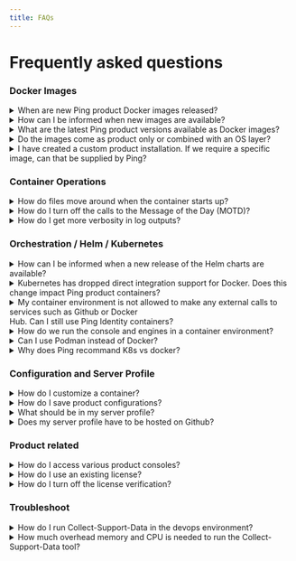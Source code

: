 ```yaml
---
title: FAQs
---
```


# Frequently asked questions

### Docker Images

<details>
  <summary>When are new Ping product Docker images released?</summary>

Typically, Docker images are released on a monthly basis during the first full week of the month.  The images are tagged YYMM, with the month indicating the complete month prior.  So, tag "2303", representing the work from March 2023, would be released in early April.  As we mature our processes, the frequency and timing of these images will more closely align with product releases.
</details>

<details>
  <summary>How can I be informed when new images are available?</summary>

You can watch the <a href="https://github.com/pingidentity/pingidentity-docker-builds/">docker-builds GitHub repository</a> for the Ping Identity product line. Select the "custom" option to receive notification when a release occurs.  Releases in the docker-builds repository correspond to the publishing of images in Docker Hub.
</details>

<details>
  <summary>What are the latest Ping product versions available as Docker images?</summary>

The latest Ping product images are tagged with <mark><b>{RELEASE}-{PRODUCT VERSION}</b></mark>. You can find more information about our latest product images by consulting the <a href="https://devops.pingidentity.com/docker-images/productVersionMatrix/">Product Version matrix</a>.
</details>

<details>
  <summary>Do the images come as product only or combined with an OS layer?</summary>

The DevOps program uses <mark><b>Alpine</b></mark> as its base OS shim for all images. For more information please visit <a href="https://devops.pingidentity.com/docker-images/imageSupport/#supported-os-shim">Supported OS Shim</a>.
</details>

<details>
  <summary>I have created a custom product installation. If we require a specific image, can that be supplied by Ping?
</summary>

We do not provide custom images, but you are welcome to build the image locally with your customized bits. For more information, see <a href="https://devops.pingidentity.com/how-to/buildLocal/">Build Local Images</a>.<br>

It is important to note using a custom image might affect support options and timing.
</details>

### Container Operations

<details>
  <summary>How do files move around when the container starts up?</summary>

To find out how our files are moved at start up, please visit <a href="https://devops.pingidentity.com/reference/config/#file-flowchart-example">File Flowchart</a>.
</details>

<details>
  <summary>How do I turn off the calls to the Message of the Day (MOTD)?</summary>

Set the environment variable in PingBase to: <mark><b>MOTD_URL=""</b></mark>
<p>For more information about the PingBase environment variables, please visit <a href="https://devops.pingidentity.com/docker-images/pingbase/">PingBase</a>.</p>
</details>

<details>
  <summary>How do I get more verbosity in log outputs?</summary>

Set the environment variables in PingBase to: <mark><b>VERBOSE=“true”</b></mark>
<p>For more information about the PingBase environment variables, please visit <a href="https://devops.pingidentity.com/docker-images/pingbase/">PingBase</a></p>
</details>

### Orchestration / Helm / Kubernetes

<details>
  <summary>How can I be informed when a new release of the Helm charts are available?</summary>

You can watch the <a href="https://github.com/pingidentity/helm-charts/">Ping helm-charts GitHub repository</a>. Select the "custom" option to receive notification when a release occurs.  As with the product Docker images, the Helm charts are usually updated once a month.
</details>

<details>
  <summary>Kubernetes has dropped direct integration support for Docker. Does this change impact Ping product containers?</summary>

<p>No. The underlying container runtime has not caused problems with our images.  Please let us know if you encounter errors.  The <mark><b>CRI-O</b></mark> and <mark><b>containerd</b></mark> runtimes have been tested without any known issues.</p>

For more background:<br>

<br>&emsp;The Kubernetes blog post on Docker removal is <a href="https://kubernetes.io/blog/2022/02/17/dockershim-faq/">here</a>.</br>
<br>&emsp;An excellent write up of how it looks is on this  <a href="https://kodekloud.com/blog/kubernetes-removed-docker-what-happens-now/">page</a>.</br>
</details>

<details>
  <summary>My container environment is not allowed to make any external calls to services such as Github or Docker <br> Hub. Can I still use Ping Identity containers? </br> </summary>

<p>Yes. This practice is common in production scenarios. To use Ping Identity containers in this situation:</p>

<br>&emsp;1. Use an <a href="https://devops.pingidentity.com/how-to/existingLicense">Existing License</a>.</br>
<br>&emsp;2. Use an empty remote profile <mark><b>SERVER_PROFILE_URL=""</b></mark>.  Optionally, you can build your profile into the image, visit <a href="https://devops.pingidentity.com/how-to/profiles/">Server Profiles</a> for more information.</br>
<br>&emsp;3. Turn off license verification with <mark><b>MUTE_LICENSE_VERIFICATION="true"</b></mark>.</br>
<br>&emsp;4. Turn off calls to the Message of the Day (MOTD) with <mark><b>MOTD_URL=""</b></mark>.</br>
</details>

<details>
  <summary>How do we run the console and engines in a container environment?</summary>

The helm chart supports instantiating both consoles and engines.  Ingress to the consoles would have to be laid out for UI access.
<p>For more information about the Ping's Helm Charts, please visit <a href="https://helm.pingidentity.com/">Ping Helm</a></p>
</details>

<details>
  <summary>Can I use Podman instead of Docker?</summary>

Yes, just like Docker, you will be able to use Podman for container orchestration.
</details>

<details>
  <summary>Why does Ping recommand K8s vs docker?</summary>

<br>&emsp;1. Docker or a pure container solution like ECS by itself is generally not as robust or resilient as a K8s environment. While managed Docker services like ECS provide some of the functionality of Kubernetes, you are locked into that provider and you would have a different experience at Google, Azure, or another cloud provider. Kubernetes, even managed services like EKS, provides more flexibility and portability.</br>
<br>&emsp;2. It is the model we use for our SaaS offerings, so internal teams at Ping are more familiar with this model.</br>
<br>&emsp;3. Orchestration among multiple applications and services is native to Kubernetes, a bit of an add-on with Container-only services.</br>
<br>&emsp;4. Workload management using Kubernetes native objects, such as Horizontal Pod Autoscaling, Node scaling and so on.</br>
<br>&emsp;5. Management through Infrastructure-as-Code principles using Helm Charts and Values files.</br>
</details>

### Configuration and Server Profile

<details>
  <summary>How do I customize a container?</summary>

There are many ways to customize the container for a Ping product. For example, you can create a customized server profile to save a configuration.
<p>To find more ways on how to customize a container, see <a href="https://devops.pingidentity.com/reference/config/#customizing-the-containers">Customizing Containers</a>.</p>
</details>

<details>
  <summary>How do I save product configurations?</summary>

In order to save configurations, create a server profile and store in a server profile repository.  This repository can be used to pass the configuration into the runtime environment. For help with creating a custom server profile, visit <a href="https://devops.pingidentity.com/how-to/profiles/">Server Profiles</a>.
<p></p>

<p><b>Examples of how to get the profile data from the different products:</b></p>


&emsp; <a href="https://devops.pingidentity.com/how-to/buildPingFederateProfile/">PingFederate</a> Profile
```
curl -k https://localhost:9999/pf-admin-api/v1/bulk/export?includeExternalResources=false \
-u administrator:2FederateM0re \
-H 'X-XSRF-Header: PingFederate' \
-o data.json
```
&emsp; PingAccess Profile
```
curl -k https://localhost:9000/pa-admin-api/v3/config/export \
-u administrator:2FederateM0re \
-H "X-XSRF-Header: PingAccess" \
-o data.json
```
&emsp; <a href="https://devops.pingidentity.com/how-to/buildPingDirectoryProfile/">PingDirectory</a> Profile
```
kubectl exec -it pingdirectory-0 \
-- manage-profile generate-profile \
--profileRoot /tmp/pd.profile
```
</details>

<details>
  <summary>What should be in my server profile?</summary>

For more information about what information should be in the server profile consist, please visit <a href="https://devops.pingidentity.com/how-to/containerAnatomy/">Container Anatomy</a> and <a href="https://devops.pingidentity.com/reference/profileStructures/">Profile Structures</a>.
</details>

<details>
  <summary>Does my server profile have to be hosted on Github?</summary>

No, it can be any <a href="https://devops.pingidentity.com/how-to/profiles/#using-your-github-repository">Public</a> or <a href="https://devops.pingidentity.com/how-to/privateRepos/">Private</a> git repository.
<p>You are also able to use a <a href="https://devops.pingidentity.com/how-to/profiles/#using-local-directories">Local Directory</a> as your repository, which is convenient for testing and development.</p>
</details>

### Product related

<details>
  <summary>How do I access various product consoles?</summary>

For a Helm-deployed stack, there are two basic ways you can access the consoles.
<p></p>

<p>1. PortForward to the pod to access with localhost.</p>
<p>&emsp; <mark><b>kubectl port-forward &#60;podName&#62; &#60;containerPort&#62;:&#60;localPort&#62;</b></mark></p>
2. Using Helm, add the ingress definition in the yaml file in order to access the container with a URL. See <a href="https://devops.pingidentity.com/deployment/deployHelmLocalIngress/#create-ingresses">Creating Ingresses</a>. You must have an ingress controller in your cluster for the ingress to work.
</details>

<details>
  <summary>How do I use an existing license?</summary>

You can mount the license in the container's <mark><b>opt/in</b></mark> directory. Please see <a href="https://devops.pingidentity.com/how-to/existingLicense/">using existing licenses</a> for more information.
</details>

<details>
  <summary>How do I turn off the license verification?</summary>

Set the environment variable in PingBase to: <mark><b>MUTE_LICENSE_VERIFICATION="true"</b></mark>
<p>For more information about the PingBase environment variables, please visit <a href="https://devops.pingidentity.com/docker-images/pingbase/">PingBase</a>.</p>
</details>

### Troubleshoot

<details>
  <summary>How do I run Collect-Support-Data in the devops environment?</summary>

You will need to modify the liveness probe to always exit 0 and the readiness probe to always exit 1. These changes will give you enough time to capture the CSD without it crashing or trying to serve live traffic.
<p>For more information about the Collect-Support-Data, please visit <a href="https://support.pingidentity.com/s/article/collect-support-data-tool">CSD</a>.</p>
</details>

<details>
  <summary>How much overhead memory and CPU is needed to run the Collect-Support-Data tool?</summary>

By default, this value is set to 1GB. You would need to add additional memory (1GB to 2GB) to the heap for the server. In terms of CPU, the CSD uses whatever is available.
<p>For more information about the Collect-Support-Data, please visit <a href="https://support.pingidentity.com/s/article/collect-support-data-tool">CSD</a>.</p>
</details>
